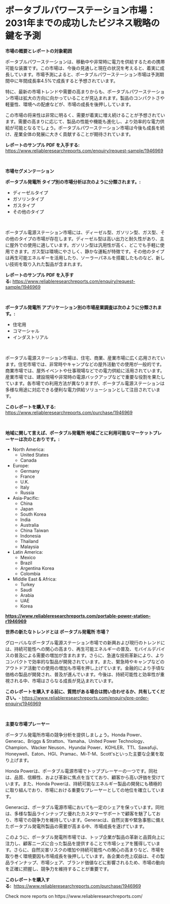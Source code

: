 <p><h1>ポータブルパワーステーション市場：2031年までの成功したビジネス戦略の鍵を予測</h1></p><p><strong>市場の概要とレポートの対象範囲</strong></p>
<p><p>ポータブルパワーステーションは、移動中や非常時に電力を供給するための携帯可能な装置です。この市場は、今後の見通しと現在の状況を考えると、着実に成長しています。市場予測によると、ポータブルパワーステーション市場は予測期間中に年間成長率4.5%で成長すると予想されています。</p><p>特に、最新の市場トレンドや需要の高まりからも、ポータブルパワーステーション市場は拡大の方向に向かっていることが見込まれます。製品のコンパクトさや軽量性、環境への配慮などが、市場の成長を後押ししています。</p><p>この市場の将来性は非常に明るく、需要が着実に増え続けることが予想されています。需要の高まりに応じて、製品の性能や機能も進化し、より効率的な電力供給が可能となるでしょう。ポータブルパワーステーション市場は今後も成長を続け、産業全体の発展に大きく貢献することが期待されています。</p></p>
<p><strong>レポートのサンプル PDF を入手する:</strong> <a href="https://www.reliableresearchreports.com/enquiry/request-sample/1946969">https://www.reliableresearchreports.com/enquiry/request-sample/1946969</a></p>
<p>&nbsp;</p>
<p><strong>市場セグメンテーション</strong></p>
<p><strong>ポータブル発電所 タイプ別の市場分析は次のように分類されます。:</strong></p>
<p><ul><li>ディーゼルタイプ</li><li>ガソリンタイプ</li><li>ガスタイプ</li><li>その他のタイプ</li></ul></p>
<p>&nbsp;</p>
<p><p>ポータブル電源ステーション市場には、ディーゼル型、ガソリン型、ガス型、その他のタイプの市場が存在します。ディーゼル型は高い出力と耐久性があり、主に屋外での使用に適しています。ガソリン型は汎用性が高く、どこでも手軽に使用できます。ガス型は環境にやさしく、静かな運転が特徴です。その他のタイプは再生可能エネルギーを活用したり、ソーラーパネルを搭載したものなど、新しい技術を取り入れた製品が含まれます。</p></p>
<p><strong>レポートのサンプル PDF を入手する:</strong>&nbsp;<a href="https://www.reliableresearchreports.com/enquiry/request-sample/1946969">https://www.reliableresearchreports.com/enquiry/request-sample/1946969</a></p>
<p>&nbsp;</p>
<p><strong> ポータブル発電所 アプリケーション別の市場産業調査は次のように分類されます。:</strong></p>
<p><ul><li>住宅用</li><li>コマーシャル</li><li>インダストリアル</li></ul></p>
<p>&nbsp;</p>
<p><p>ポータブル電源ステーション市場は、住宅、商業、産業市場に広く応用されています。住宅市場では、非常時やキャンプなどの屋外活動での使用が一般的です。商業市場では、屋外イベントや仕事現場などでの電力供給に活用されています。産業市場では、建設現場や非常時の電源バックアップなどで重要な役割を果たしています。各市場での利用方法が異なりますが、ポータブル電源ステーションは多様な用途に対応できる便利な電力供給ソリューションとして注目されています。</p></p>
<p><strong>このレポートを購入する:</strong>&nbsp; <a href="https://www.reliableresearchreports.com/purchase/1946969">https://www.reliableresearchreports.com/purchase/1946969</a></p>
<p>&nbsp;</p>
<p><strong>地域に関して言えば、ポータブル発電所 地域ごとに利用可能なマーケットプレーヤーは次のとおりです。:</strong></p>
<p><ul>
    <li>
        North America:
        <ul>
            <li>United States</li>
            <li>Canada</li>
        </ul>
    </li>
    <li>
        Europe:
        <ul>
            <li>Germany</li>
            <li>France</li>
            <li>U.K.</li>
            <li>Italy</li>
            <li>Russia</li>
        </ul>
    </li>
    <li>
        Asia-Pacific:
        <ul>
            <li>China</li>
            <li>Japan</li>
            <li>South Korea</li>
            <li>India</li>
            <li>Australia</li>
            <li>China Taiwan</li>
            <li>Indonesia</li>
            <li>Thailand</li>
            <li>Malaysia</li>
        </ul>
    </li>
    <li>
        Latin America:
        <ul>
            <li>Mexico</li>
            <li>Brazil</li>
            <li>Argentina Korea</li>
            <li>Colombia</li>
        </ul>
    </li>
    <li>
        Middle East & Africa:
        <ul>
            <li>Turkey</li>
            <li>Saudi</li>
            <li>Arabia</li>
            <li>UAE</li>
            <li>Korea</li>
        </ul>
    </li>
    </ul></p>
<p><strong><a href="https://www.reliableresearchreports.com/portable-power-station-r1946969">https://www.reliableresearchreports.com/portable-power-station-r1946969</a></strong>&nbsp;</p>
<p><strong>世界の新たなトレンドとは ポータブル発電所 市場？</strong></p>
<p><p>グローバルなポータブル電源ステーション市場での新興および現行のトレンドには、持続可能性への関心の高まり、再生可能エネルギーの普及、モバイルデバイスの普及による需要の増加が含まれます。さらに、急速な技術革新により、よりコンパクトで効率的な製品が開発されています。また、緊急時やキャンプなどのアウトドア活動での使用の増加も市場を押し上げています。金融的により手頃な価格の製品が開発され、普及が進んでいます。今後は、持続可能性と効率性が重視される中、市場はさらなる成長が見込まれています。</p></p>
<p><strong>このレポートを購入する前に、質問がある場合は問い合わせるか、共有してください。</strong>- <a href="https://www.reliableresearchreports.com/enquiry/pre-order-enquiry/1946969">https://www.reliableresearchreports.com/enquiry/pre-order-enquiry/1946969</a></p>
<p>&nbsp;</p>
<p><strong>主要な市場プレーヤー</strong></p>
<p><p>ポータブル発電所市場の競争分析を提供しましょう。Honda Power、Generac、Briggs & Stratton、Yamaha、United Power Technology、Champion、Wacker Neuson、Hyundai Power、KOHLER、TTI、Sawafuji、Honeywell、Eaton、HGI、Pramac、Mi-T-M、Scott'sといった主要な企業を取り上げます。</p><p>Honda Powerは、ポータブル電源市場でトッププレーヤーの一つです。同社は、品質、信頼性、および革新に焦点を当てており、顧客から高い評価を受けています。また、Honda Powerは、持続可能なエネルギー製品の開発にも積極的に取り組んでおり、市場における重要なプレーヤーとしての地位を確立しています。</p><p>Generacは、ポータブル電源市場においても一定のシェアを保っています。同社は、多様な製品ラインナップと優れたカスタマーサポートで顧客を魅了しており、市場での競争力を維持しています。Generacは、自然災害や緊急事態に備えたポータブル発電所製品の需要が高まる中、市場成長を遂げています。</p><p>このように、ポータブル発電所市場では、トップ企業が製品の革新と品質向上に注力し、顧客ニーズに合った製品を提供することで市場シェアを獲得しています。さらに、自然災害リスクの増加や持続可能性への関心の高まりなど、市場を取り巻く環境要因も市場成長を後押ししています。各企業の売上収益は、その製品ラインナップ、市場シェア、ブランド価値などに影響されるため、市場の動向を正確に把握し、競争力を維持することが重要です。</p></p>
<p><strong>このレポートを購入する:</strong>&nbsp;&nbsp;<a href="https://www.reliableresearchreports.com/purchase/1946969">https://www.reliableresearchreports.com/purchase/1946969</a></p>
<p>Check more reports on https://www.reliableresearchreports.com/</p>